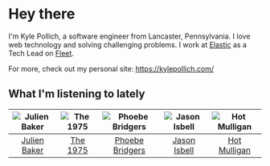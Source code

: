 # Hey there


I'm Kyle Pollich, a software engineer from Lancaster, Pennsylvania. I love web technology and solving challenging problems.
I work at [Elastic](https://www.elastic.co/) as a Tech Lead on [Fleet](https://www.elastic.co/guide/en/fleet/current/fleet-overview.html).

For more, check out my personal site: https://kylepollich.com/

## What I'm listening to lately

<!-- begin artists -->
  |![Julien Baker](https://i.scdn.co/image/ab6761610000f17809239cf62ab2187c023fcee4)|![The 1975](https://i.scdn.co/image/ab6761610000f17889348336354096fd4e36ca73)|![Phoebe Bridgers](https://i.scdn.co/image/ab6761610000f178626686e362d30246e816cc5b)|![Jason Isbell](https://i.scdn.co/image/ab6761610000f1784d03c4e0dacde5c1702c7c2f)|![Hot Mulligan](https://i.scdn.co/image/ab6761610000f178ba1ce18b6a63e392b4d66e9e)|
  |:---:|:---:|:---:|:---:|:---:|
  |[Julien Baker](https://open.spotify.com/artist/12zbUHbPHL5DGuJtiUfsip)|[The 1975](https://open.spotify.com/artist/3mIj9lX2MWuHmhNCA7LSCW)|[Phoebe Bridgers](https://open.spotify.com/artist/1r1uxoy19fzMxunt3ONAkG)|[Jason Isbell](https://open.spotify.com/artist/3Q8wgwyVVv0z4UEh1HB0KY)|[Hot Mulligan](https://open.spotify.com/artist/1lKZzN2d4IqiEYxyECIEHI)|
<!-- end artists -->
